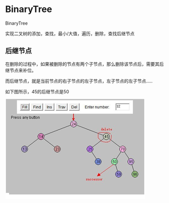 # BinaryTree
BinaryTree

实现二叉树的添加，查找，最小/大值，遍历，删除，查找后继节点

## 后继节点

在删除的过程中，如果被删除的节点有两个子节点，那么删除该节点后，需要其后继节点来补位。

而后继节点，就是当前节点的右子节点的左子节点，左子节点的左子节点.....

如下图所示，45的后继节点是50

![](MyBinaryTree/pic/BinaryTree_delete.jpg)
